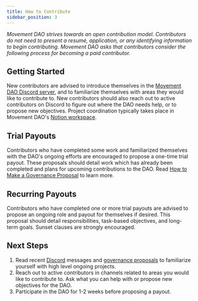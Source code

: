 ```yaml
---
title: How to Contribute
sidebar_position: 3
---
```


*Movement DAO strives towards an open contribution model. Contributors do not need to present a resumé, application, or any identifying information to begin contributing. Movement DAO asks that contributors consider the following process for becoming a paid contributor.*

## Getting Started

New contributors are advised to introduce themselves in the [Movement DAO Discord server](https://discord.gg/movexyz/), and to familiarize themselves with areas they would like to contribute to. New contributors should also reach out to active contributors on Discord to figure out where the DAO needs help, or to propose new objectives. Project coordination typically takes place in Movement DAO's [Notion workspace](https://www.notion.so/movedao/).

## Trial Payouts

Contributors who have completed some work and familiarized themselves with the DAO's ongoing efforts are encouraged to propose a one-time trial payout. These proposals should detail work which has already been completed and plans for upcoming contributions to the DAO. Read [How to Make a Governance Proposal](proposals) to learn more.

## Recurring Payouts

Contributors who have completed one or more trial payouts are advised to propose an ongoing role and payout for themselves if desired. This proposal should detail responsibilities, task-based objectives, and long-term goals. Sunset clauses are strongly encouraged.

## Next Steps

1. Read recent [Discord](https://discord.gg/movexyz) messages and [governance proposals](https://snapshot.org/#/snapshot.movedao.eth) to familiarize yourself with high level ongoing projects.
2. Reach out to active contributors in channels related to areas you would like to contribute to. Ask what you can help with or propose new objectives for the DAO.
3. Participate in the DAO for 1-2 weeks before proposing a payout.
